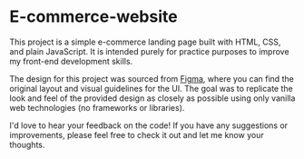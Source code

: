 # E-commerce-website
This project is a simple e-commerce landing page built with HTML, CSS, and plain JavaScript. It is intended purely for practice purposes to improve my front-end development skills.

The design for this project was sourced from [Figma](https://www.figma.com/design/uaGkXfHSeU1moklV8hFoQY/eCommerce-Website-%7C-Web-Page-Design-%7C-UI-KIT-%7C-Interior-Landing-Page-(Community)?node-id=117-538&m=dev&t=0OGUG9qcH8wDXaRJ-1), where you can find the original layout and visual guidelines for the UI. The goal was to replicate the look and feel of the provided design as closely as possible using only vanilla web technologies (no frameworks or libraries).

I'd love to hear your feedback on the code! If you have any suggestions or improvements, please feel free to check it out and let me know your thoughts.

